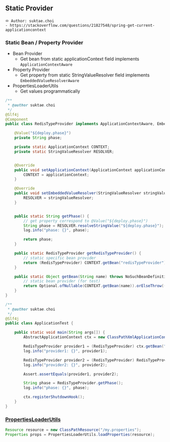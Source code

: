 ## Static Provider

```
ㅁ Author: suktae.choi
- https://stackoverflow.com/questions/21827548/spring-get-current-applicationcontext
```

### Static Bean / Property Provider
- Bean Provider
  - Get bean from static applicationContext field implements `ApplicationContextAware`
- Property Provider
  - Get property from static StringValueResolver field implements `EmbeddedValueResolverAware`
- PropertiesLoaderUtils
  - Get values programmatically

```java
/**
 * @author suktae.choi
 */
@Slf4j
@Component
public class RedisTypeProvider implements ApplicationContextAware, EmbeddedValueResolverAware {

    @Value("${deploy.phase}")
    private String phase;

    private static ApplicationContext CONTEXT;
    private static StringValueResolver RESOLVER;


    @Override
    public void setApplicationContext(ApplicationContext applicationContext) throws BeansException {
        CONTEXT = applicationContext;
    }

    @Override
    public void setEmbeddedValueResolver(StringValueResolver stringValueResolver) {
        RESOLVER = stringValueResolver;
    }


    public static String getPhase() {
        // get property correspond to @Value("${deploy.phase}")
        String phase = RESOLVER.resolveStringValue("${deploy.phase}");
        log.info("phase: {}", phase);

        return phase;
    }

    public static RedisTypeProvider getRedisTypeProvider() {
        // static specific bean provider
        return (RedisTypeProvider) CONTEXT.getBean("redisTypeProvider");
    }

    public static Object getBean(String name) throws NoSuchBeanDefinitionException {
        // static bean provider (for test)
        return Optional.ofNullable(CONTEXT.getBean(name)).orElseThrow(() -> new NoSuchBeanDefinitionException(name));
    }
}
```

```java
/**
 * @author suktae.choi
 */
@Slf4j
public class ApplicationTest {

    public static void main(String args[]) {
        AbstractApplicationContext ctx = new ClassPathXmlApplicationContext("applicationContext-test.xml");

        RedisTypeProvider provider1 = (RedisTypeProvider) ctx.getBean("redisTypeProvider");
        log.info("provider1: {}", provider1);

        RedisTypeProvider provider2 = (RedisTypeProvider) RedisTypeProvider.getBean("redisTypeProvider");
        log.info("provider2: {}", provider2);

        Assert.assertEquals(provider1, provider2);

        String phase = RedisTypeProvider.getPhase();
        log.info("phase: {}", phase);

        ctx.registerShutdownHook();
    }
}
```

### [PropertiesLoaderUtils](http://docs.spring.io/spring/docs/current/javadoc-api/org/springframework/core/io/support/PropertiesLoaderUtils.html)
```java
Resource resource = new ClassPathResource("/my.properties");
Properties props = PropertiesLoaderUtils.loadProperties(resource);
```
